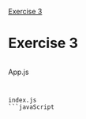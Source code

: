 [Exercise 3](https://books.adalab.es/materiales-front-end-l/modulo-3-react/3_3_componentes_react#ejercicio-3)

# Exercise 3

![]()

App.js
```javaScript


```


```

index.js
```javaScript


```


